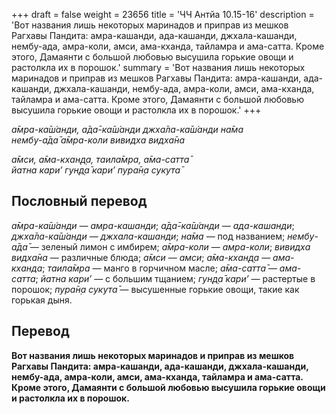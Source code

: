 +++
draft = false
weight = 23656
title = 'ЧЧ Антйа 10.15-16'
description = 'Вот названия лишь некоторых маринадов и приправ из мешков Рагхавы Пандита: амра-кашанди, ада-кашанди, джхала-кашанди, нембу-ада, амра-коли, амси, ама-кханда, тайламра и ама-сатта. Кроме этого, Дамаянти с большой любовью высушила горькие овощи и растолкла их в порошок.'
summary = 'Вот названия лишь некоторых маринадов и приправ из мешков Рагхавы Пандита: амра-кашанди, ада-кашанди, джхала-кашанди, нембу-ада, амра-коли, амси, ама-кханда, тайламра и ама-сатта. Кроме этого, Дамаянти с большой любовью высушила горькие овощи и растолкла их в порошок.'
+++

_а̄мра-ка̄ш́анди, а̄да̄-ка̄ш́анди джха̄ла-ка̄ш́анди на̄ма  
нембу-а̄да̄ а̄мра-коли вивидха видха̄на_

_а̄мси, а̄ма-кхан̣д̣а, таила̄мра, а̄ма-сатта̄  
йатна кари’ гун̣д̣а̄ кари’ пура̄н̣а сукута̄_

## Пословный перевод

_а̄мра_\-_ка̄ш́анди_ — _амра-кашанди_; _а̄да̄_\-_ка̄ш́анди_ — _ада-кашанди_; _джха̄ла_\-_ка̄ш́анди_ — _джхала-кашанди_; _на̄ма_ — под названием; _нембу_\-_а̄да̄_ — зеленый лимон с имбирем; _а̄мра_\-_коли_ — _амра-коли_; _вивидха_ _видха̄на_ — различные блюда; _а̄мси_ — _амси_; _а̄ма_\-_кхан̣д̣а_ — _ама-кханда_; _таила̄мра_ — манго в горчичном масле; _а̄ма_\-_сатта̄_ — _ама-сатта_; _йатна_ _кари’_ — с большим тщанием; _гун̣д̣а̄_ _кари’_ — растертые в порошок; _пура̄н̣а_ _сукута̄_ — высушенные горькие овощи, такие как горькая дыня.

## Перевод

**Вот названия лишь некоторых маринадов и приправ из мешков Рагхавы Пандита: амра-кашанди, ада-кашанди, джхала-кашанди, нембу-ада, амра-коли, амси, ама-кханда, тайламра и ама-сатта. Кроме этого, Дамаянти с большой любовью высушила горькие овощи и растолкла их в порошок.**

